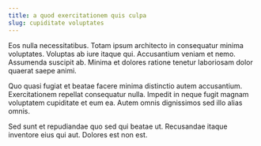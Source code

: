 ```yaml
---
title: a quod exercitationem quis culpa
slug: cupiditate voluptates
---
```


Eos nulla necessitatibus. Totam ipsum architecto in consequatur minima voluptates. Voluptas ab iure itaque qui. Accusantium veniam et nemo. Assumenda suscipit ab. Minima et dolores ratione tenetur laboriosam dolor quaerat saepe animi.

Quo quasi fugiat et beatae facere minima distinctio autem accusantium. Exercitationem repellat consequatur nulla. Impedit in neque fugit magnam voluptatem cupiditate et eum ea. Autem omnis dignissimos sed illo alias omnis.

Sed sunt et repudiandae quo sed qui beatae ut. Recusandae itaque inventore eius qui aut. Dolores est non est.

